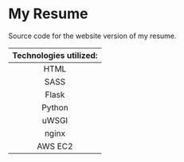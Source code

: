 # My Resume
Source code for the website version of my resume. 

| Technologies utilized: |
| :---: |
| HTML |
| SASS |
| Flask |
| Python |
| uWSGI |
| nginx |
| AWS EC2 |


